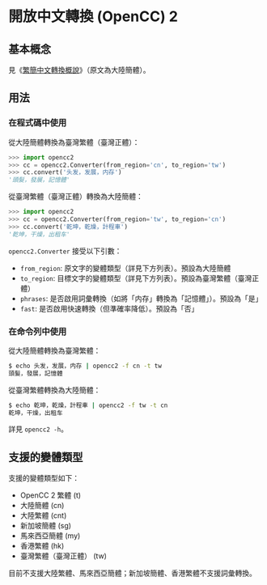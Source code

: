 # 開放中文轉換 (OpenCC) 2

## 基本概念

見《[繁簡中文轉換概說](https://zhuanlan.zhihu.com/p/104314323)》（原文為大陸簡體）。

## 用法

### 在程式碼中使用

從大陸簡體轉換為臺灣繁體（臺灣正體）：

```python
>>> import opencc2
>>> cc = opencc2.Converter(from_region='cn', to_region='tw')
>>> cc.convert('头发，发展，内存')
'頭髮，發展，記憶體'
```

從臺灣繁體（臺灣正體）轉換為大陸簡體：

```python
>>> import opencc2
>>> cc = opencc2.Converter(from_region='tw', to_region='cn')
>>> cc.convert('乾坤，乾燥，計程車')
'乾坤，干燥，出租车'
```

`opencc2.Converter` 接受以下引數：

* `from_region`: 原文字的變體類型（詳見下方列表）。預設為大陸簡體
* `to_region`: 目標文字的變體類型（詳見下方列表）。預設為臺灣繁體（臺灣正體）
* `phrases`: 是否啟用詞彙轉換（如將「<span lang="zh-CN">内存</span>」轉換為「<span lang="zh-TW">記憶體</span>」）。預設為「是」
* `fast`: 是否啟用快速轉換（但準確率降低）。預設為「否」

### 在命令列中使用

從大陸簡體轉換為臺灣繁體：

```sh
$ echo 头发，发展，内存 | opencc2 -f cn -t tw
頭髮，發展，記憶體
```

從臺灣繁體轉換為大陸簡體：

```sh
$ echo 乾坤，乾燥，計程車 | opencc2 -f tw -t cn
乾坤，干燥，出租车
```

詳見 `opencc2 -h`。

## 支援的變體類型

支援的變體類型如下：

* OpenCC 2 繁體 (t)
* 大陸簡體 (cn)
* 大陸繁體 (cnt)
* 新加坡簡體 (sg)
* 馬來西亞簡體 (my)
* 香港繁體 (hk)
* 臺灣繁體（臺灣正體） (tw)

目前不支援大陸繁體、馬來西亞簡體；新加坡簡體、香港繁體不支援詞彙轉換。
